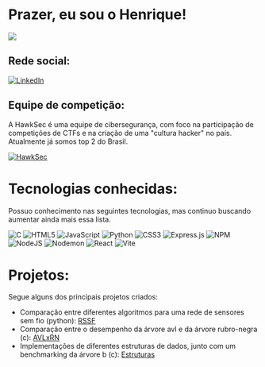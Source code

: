 # Prazer, eu sou o Henrique!
[![](https://visitcount.itsvg.in/api?id=HenriUz&icon=2&color=8)](https://visitcount.itsvg.in)

## Rede social:
[![LinkedIn](https://img.shields.io/badge/LinkedIn-%230077B5.svg?logo=linkedin&logoColor=white)](https://www.linkedin.com/in/henrique-zucato-de-souza-4699a5288) 

## Equipe de competição:
A HawkSec é uma equipe de cibersegurança, com foco na participação de competições de CTFs e na criação de uma "cultura hacker" no país. Atualmente já somos top 2 do Brasil.

[![HawkSec](https://github.com/user-attachments/assets/b21a9f03-fabd-4eff-8230-44cd8e99f85f)](https://github.com/HawkSecUnifei)

# Tecnologias conhecidas:
Possuo conhecimento nas seguintes tecnologias, mas continuo buscando aumentar ainda mais essa lista. 

![C](https://img.shields.io/badge/c-%2300599C.svg?style=for-the-badge&logo=c&logoColor=white) ![HTML5](https://img.shields.io/badge/html5-%23E34F26.svg?style=for-the-badge&logo=html5&logoColor=white) ![JavaScript](https://img.shields.io/badge/javascript-%23323330.svg?style=for-the-badge&logo=javascript&logoColor=%23F7DF1E) ![Python](https://img.shields.io/badge/python-3670A0?style=for-the-badge&logo=python&logoColor=ffdd54) ![CSS3](https://img.shields.io/badge/css3-%231572B6.svg?style=for-the-badge&logo=css3&logoColor=white) ![Express.js](https://img.shields.io/badge/express.js-%23404d59.svg?style=for-the-badge&logo=express&logoColor=%2361DAFB) ![NPM](https://img.shields.io/badge/NPM-%23CB3837.svg?style=for-the-badge&logo=npm&logoColor=white) ![NodeJS](https://img.shields.io/badge/node.js-6DA55F?style=for-the-badge&logo=node.js&logoColor=white) ![Nodemon](https://img.shields.io/badge/NODEMON-%23323330.svg?style=for-the-badge&logo=nodemon&logoColor=%BBDEAD) ![React](https://img.shields.io/badge/react-%2320232a.svg?style=for-the-badge&logo=react&logoColor=%2361DAFB) ![Vite](https://img.shields.io/badge/vite-%23646CFF.svg?style=for-the-badge&logo=vite&logoColor=white)

# Projetos:
Segue alguns dos principais projetos criados:
- Comparação entre diferentes algoritmos para uma rede de sensores sem fio (python): [RSSF](https://github.com/HenriUz/Algoritmos-para-RSSF)
- Comparação entre o desempenho da árvore avl e da árvore rubro-negra (c): [AVLxRN](https://github.com/HenriUz/Comparacao-entre-Arvore-AVL-e-Rubro-Negra)
- Implementações de diferentes estruturas de dados, junto com um benchmarking da árvore b (c): [Estruturas](https://github.com/HenriUz/Estruturas-de-Dados)

<!-- Proudly created with GPRM ( https://gprm.itsvg.in ) -->
